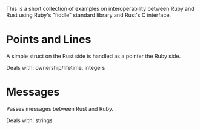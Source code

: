 This is a short collection of examples on interoperability between Ruby and Rust using Ruby's "fiddle" standard library and Rust's C interface.

# Points and Lines

A simple struct on the Rust side is handled as a pointer the Ruby side.

Deals with: ownership/lifetime, integers

# Messages

Passes messages between Rust and Ruby.

Deals with: strings
